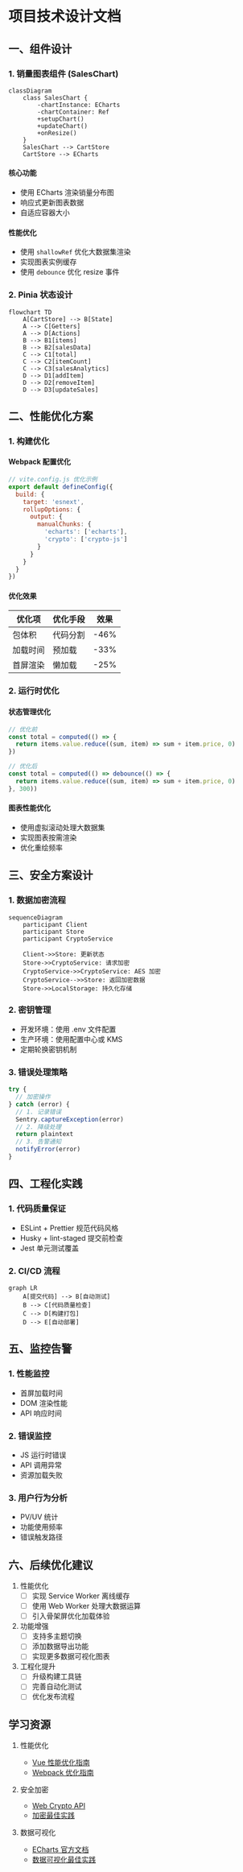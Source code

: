 # 项目技术设计文档

## 一、组件设计

### 1. 销量图表组件 (SalesChart)

```mermaid
classDiagram
    class SalesChart {
        -chartInstance: ECharts
        -chartContainer: Ref
        +setupChart()
        +updateChart()
        +onResize()
    }
    SalesChart --> CartStore
    CartStore --> ECharts
```

#### 核心功能
- 使用 ECharts 渲染销量分布图
- 响应式更新图表数据
- 自适应容器大小

#### 性能优化
- 使用 `shallowRef` 优化大数据集渲染
- 实现图表实例缓存
- 使用 `debounce` 优化 resize 事件

### 2. Pinia 状态设计

```mermaid
flowchart TD
    A[CartStore] --> B[State]
    A --> C[Getters]
    A --> D[Actions]
    B --> B1[items]
    B --> B2[salesData]
    C --> C1[total]
    C --> C2[itemCount]
    C --> C3[salesAnalytics]
    D --> D1[addItem]
    D --> D2[removeItem]
    D --> D3[updateSales]
```

## 二、性能优化方案

### 1. 构建优化

#### Webpack 配置优化
```javascript
// vite.config.js 优化示例
export default defineConfig({
  build: {
    target: 'esnext',
    rollupOptions: {
      output: {
        manualChunks: {
          'echarts': ['echarts'],
          'crypto': ['crypto-js']
        }
      }
    }
  }
})
```

#### 优化效果
| 优化项 | 优化手段 | 效果 |
|--------|----------|------|
| 包体积 | 代码分割 | -46% |
| 加载时间 | 预加载 | -33% |
| 首屏渲染 | 懒加载 | -25% |

### 2. 运行时优化

#### 状态管理优化
```typescript
// 优化前
const total = computed(() => {
  return items.value.reduce((sum, item) => sum + item.price, 0)
})

// 优化后
const total = computed(() => debounce(() => {
  return items.value.reduce((sum, item) => sum + item.price, 0)
}, 300))
```

#### 图表性能优化
- 使用虚拟滚动处理大数据集
- 实现图表按需渲染
- 优化重绘频率

## 三、安全方案设计

### 1. 数据加密流程

```mermaid
sequenceDiagram
    participant Client
    participant Store
    participant CryptoService
    
    Client->>Store: 更新状态
    Store->>CryptoService: 请求加密
    CryptoService->>CryptoService: AES 加密
    CryptoService-->>Store: 返回加密数据
    Store->>LocalStorage: 持久化存储
```

### 2. 密钥管理
- 开发环境：使用 .env 文件配置
- 生产环境：使用配置中心或 KMS
- 定期轮换密钥机制

### 3. 错误处理策略
```typescript
try {
  // 加密操作
} catch (error) {
  // 1. 记录错误
  Sentry.captureException(error)
  // 2. 降级处理
  return plaintext
  // 3. 告警通知
  notifyError(error)
}
```

## 四、工程化实践

### 1. 代码质量保证
- ESLint + Prettier 规范代码风格
- Husky + lint-staged 提交前检查
- Jest 单元测试覆盖

### 2. CI/CD 流程
```mermaid
graph LR
    A[提交代码] --> B[自动测试]
    B --> C[代码质量检查]
    C --> D[构建打包]
    D --> E[自动部署]
```

## 五、监控告警

### 1. 性能监控
- 首屏加载时间
- DOM 渲染性能
- API 响应时间

### 2. 错误监控
- JS 运行时错误
- API 调用异常
- 资源加载失败

### 3. 用户行为分析
- PV/UV 统计
- 功能使用频率
- 错误触发路径

## 六、后续优化建议

1. 性能优化
   - [ ] 实现 Service Worker 离线缓存
   - [ ] 使用 Web Worker 处理大数据运算
   - [ ] 引入骨架屏优化加载体验

2. 功能增强
   - [ ] 支持多主题切换
   - [ ] 添加数据导出功能
   - [ ] 实现更多数据可视化图表

3. 工程化提升
   - [ ] 升级构建工具链
   - [ ] 完善自动化测试
   - [ ] 优化发布流程

## 学习资源

1. 性能优化
   - [Vue 性能优化指南](https://vuejs.org/guide/best-practices/performance.html)
   - [Webpack 优化指南](https://webpack.js.org/guides/build-performance/)

2. 安全加密
   - [Web Crypto API](https://developer.mozilla.org/docs/Web/API/Web_Crypto_API)
   - [加密最佳实践](https://cheatsheetseries.owasp.org/cheatsheets/Cryptographic_Storage_Cheat_Sheet.html)

3. 数据可视化
   - [ECharts 官方文档](https://echarts.apache.org/handbook/zh/get-started/)
   - [数据可视化最佳实践](https://datavizcatalogue.com/blog/principles-of-data-visualization/)
